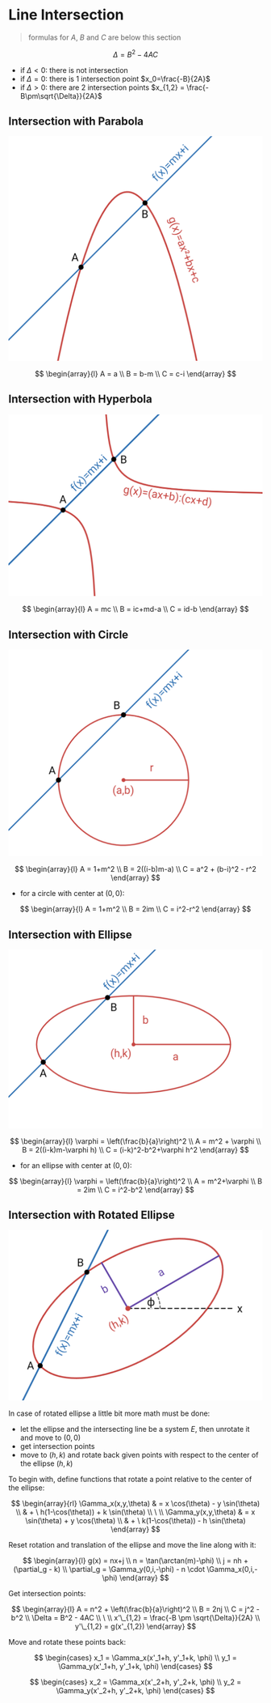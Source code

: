 # Line Intersection

> formulas for $A$, $B$ and $C$ are below this section

$$
\Delta = B^2-4AC
$$

- if $\Delta \lt 0$: there is not intersection
- if $\Delta = 0$: there is 1 intersection point $x_0=\frac{-B}{2A}$
- if $\Delta \gt 0$: there are 2 intersection points $x_{1,2} = \frac{-B\pm\sqrt{\Delta}}{2A}$

## Intersection with Parabola

![Intersection of line and parabola](https://raw.githubusercontent.com/damianc/math-notes/refs/heads/master/_images/anal-geom/intersection/line-intersection-with-parabola.png)

$$
\begin{array}{l}
A = a
\\
B = b-m
\\
C = c-i
\end{array}
$$

## Intersection with Hyperbola

![Intersection of line and hyperbola](https://raw.githubusercontent.com/damianc/math-notes/refs/heads/master/_images/anal-geom/intersection/line-intersection-with-hyperbola.png)

$$
\begin{array}{l}
A = mc
\\
B = ic+md-a
\\
C = id-b
\end{array}
$$

## Intersection with Circle

![Intersection of line and circle](https://raw.githubusercontent.com/damianc/math-notes/refs/heads/master/_images/anal-geom/intersection/line-intersection-with-circle.png)

$$
\begin{array}{l}
A = 1+m^2
\\
B = 2((i-b)m-a)
\\
C = a^2 + (b-i)^2 - r^2
\end{array}
$$

- for a circle with center at $(0,0)$:

$$
\begin{array}{l}
A = 1+m^2
\\
B = 2im
\\
C = i^2-r^2
\end{array}
$$

## Intersection with Ellipse

![Intersection of line and ellipse](https://raw.githubusercontent.com/damianc/math-notes/refs/heads/master/_images/anal-geom/intersection/line-intersection-with-ellipse.png)

$$
\begin{array}{l}
\varphi = \left(\frac{b}{a}\right)^2
\\
A = m^2 + \varphi
\\
B = 2((i-k)m-\varphi h)
\\
C = (i-k)^2-b^2+\varphi h^2
\end{array}
$$

- for an ellipse with center at $(0,0)$:

$$
\begin{array}{l}
\varphi = \left(\frac{b}{a}\right)^2
\\
A = m^2+\varphi
\\
B = 2im
\\
C = i^2-b^2
\end{array}
$$

## Intersection with Rotated Ellipse

![Intersection of line and rotated ellipse](https://raw.githubusercontent.com/damianc/math-notes/refs/heads/master/_images/anal-geom/intersection/line-intersection-with-rotated-ellipse.png)

In case of rotated ellipse a little bit more math must be done:
- let the ellipse and the intersecting line be a system $E$, then unrotate it and move to $(0,0)$
- get intersection points
- move to $(h,k)$ and rotate back given points with respect to the center of the ellipse $(h,k)$

To begin with, define functions that rotate a point relative to the center of the ellipse:

$$
\begin{array}{rl}
\Gamma_x(x,y,\theta)  &
= x \cos(\theta) - y \sin(\theta)
\\
& + \ h(1-\cos(\theta)) + k \sin(\theta)
\\
\ 
\\
\Gamma_y(x,y,\theta) &
= x \sin(\theta) + y \cos(\theta)
\\
& + \ k(1-\cos(\theta)) - h \sin(\theta)
\end{array}
$$

Reset rotation and translation of the ellipse and move the line along with it:

$$
\begin{array}{l}
g(x) = nx+j
\\
n = \tan(\arctan(m)-\phi)
\\
j = nh + (\partial_g - k)
\\
\partial_g = \Gamma_y(0,i,-\phi) - n \cdot \Gamma_x(0,i,-\phi)
\end{array}
$$

Get intersection points:

$$
\begin{array}{l}
A = n^2 + \left(\frac{b}{a}\right)^2
\\
B = 2nj
\\
C = j^2 - b^2
\\
\Delta = B^2 - 4AC
\\
\ 
\\
x'\_{1,2} = \frac{-B \pm \sqrt{\Delta}}{2A}
\\
y'\_{1,2} = g(x'_{1,2})
\end{array}
$$

Move and rotate these points back:

$$
\begin{cases}
x_1 = \Gamma_x(x'_1+h, y'_1+k, \phi)
\\
y_1 = \Gamma_y(x'_1+h, y'_1+k, \phi)
\end{cases}
$$

$$
\begin{cases}
x_2 = \Gamma_x(x'_2+h, y'_2+k, \phi)
\\
y_2 = \Gamma_y(x'_2+h, y'_2+k, \phi)
\end{cases}
$$


